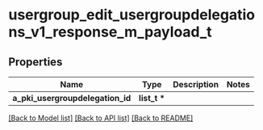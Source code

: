# usergroup_edit_usergroupdelegations_v1_response_m_payload_t

## Properties
Name | Type | Description | Notes
------------ | ------------- | ------------- | -------------
**a_pki_usergroupdelegation_id** | **list_t \*** |  | 

[[Back to Model list]](../README.md#documentation-for-models) [[Back to API list]](../README.md#documentation-for-api-endpoints) [[Back to README]](../README.md)


